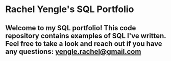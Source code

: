 # Rachel Yengle's SQL Portfolio

## Welcome to my SQL portfolio! This code repository contains examples of SQL I've written. Feel free to take a look and reach out if you have any questions: yengle.rachel@gmail.com
